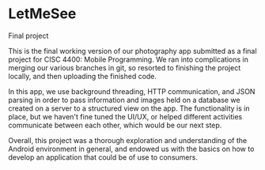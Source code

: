 LetMeSee
========

Final project

This is the final working version of our photography app submitted as a final project for CISC 4400: Mobile Programming.
We ran into complications in merging our various branches in git, so resorted to finishing the project locally,
and then uploading the finished code.

In this app, we use background threading, HTTP communication, and JSON parsing in order to pass information and images
held on a database we created on a server to a structured view on the app.  The functionality is in place, but we haven't
fine tuned the UI/UX, or helped different activities communicate between each other, which would be our next step.

Overall, this project was a thorough exploration and understanding of the Android environment in general, and endowed us
with the basics on how to develop an application that could be of use to consumers.
